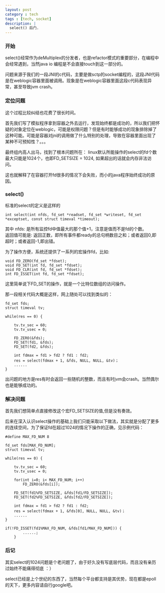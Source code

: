 ```yaml
---
layout: post
category : tech 
tags : [tech, socket]
description: |
  select() 后门.
---
```

### 开始
select()经常作为deMultiplex的分发者，也是refactor模式的重要部分，在编程中会经常遇到，当然java io 编程是不会直接touch到这一部分的。

问题来源于我们的一段JNI的c代码，主要是做sctp的socket编程的，这段JNI代码是在weblogic容器里面被调用。现象是在weblogic容器里面这段c代码表现异常，甚至导致jvm crash。

 
### 定位问题
这个过程比较纠结也花费了很长时间。

首先我们写了模拟程序拿到容器之外去运行，发现始终都是成功的，所以我们把怀疑的对象定位在weblogic，可能是权限问题？但是有时能够成功的现象排除掉了这种可能。可能是容器对jni的调用做了什么特别的处理，导致在容器里面出现了某种不可预知性？。。。

最终组内高人出马，找到了根本问题所在：
linux默认所能操作的select的fd个数最大只能是1024个，也即FD_SETSIZE = 1024, 如果超出的话就会内存非法访问。

这也就解释了在容器打开fd很多的情况下会失败，而小的java程序始终成功的原因。


### select()
标准的select的定义是这样的

	int select(int nfds, fd_set *readset, fd_set *writeset, fd_set *exceptset, const struct timeval *timeout);

其中 nfds: 是所有监控fd中值最大的那个值+1，注意是值而不是fd的个数。    
返回值可能是: 返回正数，即所有事件都ready的总句柄数目之和；或者返回0,即超时；或者返回-1,即出错。

为了操作方便，系统还提供了一系列的宏操作fd，比如:
	
	void FD_ZERO(fd_set *fdset);
	void FD_SET(int fd, fd_set *fdset);
	void FD_CLR(int fd, fd_set *fdset);
	int FD_ISSET(int fd, fd_set *fdset);

这里简单说下FD_SET的操作，就是一个比特位数组的访问操作。

那一段相关代码大概是这样，网上随处可以找到类似的：

	fd_set fds;
	struct timeval tv;

	while(res == 0) {
		
		tv.tv_sec = 60;
		tv.tv_usec = 0;

		FD_ZERO(&fds);
		FD_SET(fd1, &fds);
		FD_SET(fd2, &fds);
		
		int fdmax = fd1 > fd2 ? fd1 : fd2;
		res = select(fdmax + 1, &fds, NULL, NULL, &tv)；
		......  
	}
 
出问题的地方是res有时会返回一些随机的整数，而且有时jvm会crash。当然偶尔也是能够成功的。


### 解决问题
首先我们想简单点直接修改这个宏FD_SETSIZE的值,但是没有奏效。

后来在深入认识select操作的基础上我们只能采取以下做法，其实就是分配了更多的连续空间，为了保证fd在超过1024的情况下操作的正确，见示例代码：

	#define MAX_FD_NUM 8

	fd_set fds[MAX_FD_NUM];
	struct timeval tv;

	while(res == 0) {
		
		tv.tv_sec = 60;
		tv.tv_usec = 0;
		
		for(int i=0; i< MAX_FD_NUM; i++)
			FD_ZERO(&fds[i]);

		FD_SET(fd1%FD_SETSIZE, &fds[fd1/FD_SETSIZE]);
		FD_SET(fd2%FD_SETSIZE, &fds[fd2/FD_SETSIZE]);
		
		int fdmax = fd1 > fd2 ? fd1 : fd2;
		res = select(fdmax + 1, &fds[0], NULL, NULL, &tv)；
		......  
	}
	
	if(!FD_ISSET(fd1%MAX_FD_NUM, &fds[fd1/MAX_FD_NUM])) {
			......;
		}

### 后记
其实select的1024问题是个老问题了，由于好久没有写底层代码，而且没有亲历过始终不能痛得彻底 ：）

select已经是上个世纪的东西了，当然每个平台都支持是其优势，现在都是epoll的天下，更多内容请自行google吧。
